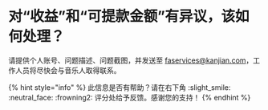 # 对“收益”和“可提款金额”有异议，该如何处理？

请提供个人账号、问题描述、问题截图，并发送至 faservices@kanjian.com，工作人员将尽快会与音乐人取得联系。



{% hint style="info" %}
此信息是否有帮助？请在右下角 :slight\_smile: :neutral\_face: :frowning2: 评分处给予反馈。感谢您的支持！
{% endhint %}
